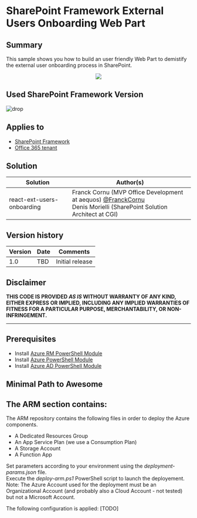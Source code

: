 # SharePoint Framework External Users Onboarding Web Part #

## Summary
This sample shows you how to build an user friendly Web Part to demistify the external user onboarding process in SharePoint.

<p align="center">
  <img src="./images/todo.gif"/>
</p>


## Used SharePoint Framework Version 
![drop](https://img.shields.io/badge/drop-1.4.1-green.svg)

## Applies to

* [SharePoint Framework](https:/dev.office.com/sharepoint)
* [Office 365 tenant](https://dev.office.com/sharepoint/docs/spfx/set-up-your-development-environment)

## Solution

Solution|Author(s)
--------|---------
react-ext-users-onboarding | Franck Cornu (MVP Office Development at aequos) [@FranckCornu](http://www.twitter.com/FranckCornu) <br/>Denis Morielli (SharePoint Solution Architect at CGI)

## Version history

Version|Date|Comments
-------|----|--------
1.0 | TBD | Initial release

## Disclaimer
**THIS CODE IS PROVIDED *AS IS* WITHOUT WARRANTY OF ANY KIND, EITHER EXPRESS OR IMPLIED, INCLUDING ANY IMPLIED WARRANTIES OF FITNESS FOR A PARTICULAR PURPOSE, MERCHANTABILITY, OR NON-INFRINGEMENT.**

---

## Prerequisites

- Install [Azure RM PowerShell Module](https://docs.microsoft.com/en-us/powershell/azure/install-azurerm-ps?view=azurermps-5.7.0)
- Install [Azure PowerShell Module](https://docs.microsoft.com/en-us/powershell/azure/servicemanagement/install-azure-ps?view=azuresmps-4.0.00)
- Install [Azure AD PowerShell Module](https://docs.microsoft.com/fr-ca/powershell/azure/active-directory/install-adv2?view=azureadps-2.0)

## Minimal Path to Awesome

<h2>The ARM section contains:</h2>
<p>
The ARM repository contains the following files in order to deploy the Azure components.
  <ul>
    <li>A Dedicated Resources Group</li>
    <li>An App Service Plan (we use a Consumption Plan)</li>
    <li>A Storage Account</li>
    <li>A Function App</li>
  </ul>
Set parameters according to your environment using the <i>deployment-params.json</i> file.<br>
Execute the <i>deploy-arm.ps1</i> PowerShell script to launch the deployement.<br>
Note: The Azure Account used for the deployment must be an Organizational Account (and probably also a Cloud Account - not tested) but not a Microsoft Account.
</p>
<p>
The following configuration is applied:
[TODO]
</p>